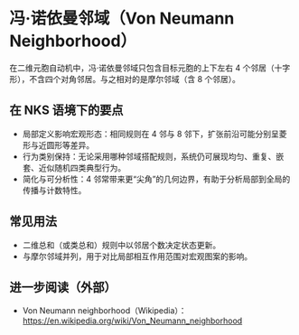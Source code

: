 # 冯·诺依曼邻域（Von Neumann Neighborhood）

在二维元胞自动机中，冯·诺依曼邻域只包含目标元胞的上下左右 4 个邻居（十字形），不含四个对角邻居。与之相对的是摩尔邻域（含 8 个邻居）。

## 在 NKS 语境下的要点
- 局部定义影响宏观形态：相同规则在 4 邻与 8 邻下，扩张前沿可能分别呈菱形与近圆形等差异。
- 行为类别保持：无论采用哪种邻域搭配规则，系统仍可展现均匀、重复、嵌套、近似随机四类典型行为。
- 简化与可分析性：4 邻常带来更“尖角”的几何边界，有助于分析局部到全局的传播与计数特性。

## 常见用法
- 二维总和（或类总和）规则中以邻居个数决定状态更新。
- 与摩尔邻域并列，用于对比局部相互作用范围对宏观图案的影响。

## 进一步阅读（外部）
- Von Neumann neighborhood（Wikipedia）：https://en.wikipedia.org/wiki/Von_Neumann_neighborhood
